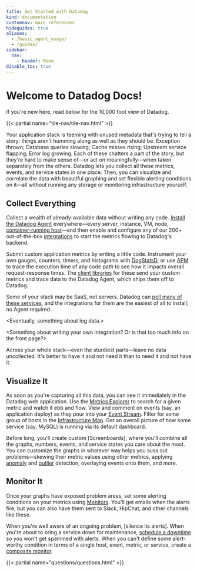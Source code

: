 ```yaml
---
title: Get Started with Datadog
kind: documentation
customnav: main_references
hideguides: true
aliases:
  - /basic_agent_usage/
  - /guides/
sidebar:
  nav:
    - header: Menu
disable_toc: true
---
```

# Welcome to Datadog Docs!

If you're new here, read below for the 10,000 foot view of Datadog.

{{< partial name="tile-nav/tile-nav.html" >}}

Your application stack is teeming with unused metadata that's trying to tell a story: things aren't humming along as well as they should be. Exception thrown; Database queries slowing; Cache misses rising; Upstream service flapping; Error log growing. Each of these chatters a part of the story, but they're hard to make sense of—or act on meaningfully—when taken separately from the others. Datadog lets you collect all these metrics, events, and service states in one place. Then, you can visualize and correlate the data with beautiful graphing and set flexible alerting conditions on it—all without running any storage or monitoring infrastructure yourself.

## Collect Everything

Collect a wealth of already-available data without writing any code. [Install the Datadog Agent](/agent) everywhere—every server, instance, VM, node, [container-running host](https://github.com/DataDog/docker-dd-agent)—and then enable and configure any of our 200+ out-of-the-box [integrations](/integrations) to start the metrics flowing to Datadog's backend.

Submit custom application metrics by writing a little code. Instrument your own gauges, counters, timers, and histograms with [DogStatsD](/developers/dogstatsd), or use [APM](/tracing) to trace the execution time of any code path to see how it impacts overall request-response times. The [client libraries](/developers/libraries) for these send your custom metrics and trace data to the Datadog Agent, which ships them off to Datadog.

Some of your stack may be SaaS, not servers. Datadog can [poll many of these services](/integrations), and the integrations for them are the easiest of all to install; no Agent required.

<Eventually, something about log data.>

<Something about writing your own integration? Or is that too much info on the front page?>

Across your whole stack—even the sturdiest parts—leave no data uncollected. It's better to have it and not need it than to need it and not have it.

## Visualize It

As soon as you're capturing all this data, you can see it immediately in the Datadog web application. Use the [Metrics Explorer](/graphing/metrics) to search for a given metric and watch it ebb and flow. View and comment on events (say, an application deploy) as they pour into your [Event Stream](/graphing/events). Filter for some group of hosts in the [Infrastructure Map](/graphing/infrastructure). Get an overall picture of how some service (say, MySQL) is running via its default dashboard.

Before long, you'll create custom [Screenboards], where you'll combine all the graphs, numbers, events, and service states you care about the most. You can customize the graphs in whatever way helps you suss out problems—skewing their metric values using other metrics, applying [anomaly](/monitors/monitor_types/anomaly) and [outlier](/monitors/monitor_types/outlier) detection, overlaying events onto them, and more.

## Monitor It

Once your graphs have exposed problem areas, set some alerting conditions on your metrics using [Monitors](/monitors). You'll get emails when the alerts fire, but you can also have them sent to Slack, HipChat, and other channels like these.

When you're well aware of an ongoing problem, [silence its alerts]. When you're about to bring a service down for maintenance, [schedule a downtime](/monitors/downtimes/) so you won't get spammed with alerts. When you can't define some alert-worthy condition in terms of a single host, event, metric, or service, create a [composite monitor](/monitors/monitor_types/composite/).

{{< partial name="questions/questions.html" >}}
